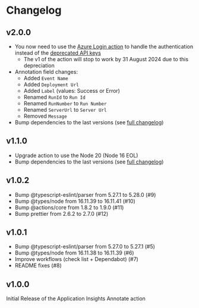 # Changelog

## v2.0.0

- You now need to use the [Azure Login action](https://github.com/marketplace/actions/azure-login) to handle the authentication instead of the [deprecated API keys](https://learn.microsoft.com/en-us/azure/azure-monitor/app/release-and-work-item-insights?tabs=release-annotations#create-release-annotations-with-the-azure-cli)
  - The v1 of the action will stop to work by 31 August 2024 due to this depreciation
- Annotation field changes:
  - Added `Event Name`
  - Added `Deployment Url`
  - Added `Label` (values: Success or Error)
  - Renamed `RunId` to `Run Id`
  - Renamed `RunNumber` to `Run Number`
  - Renamed `ServerUrl` to `Server Url`
  - Removed `Message`
- Bump dependencies to the last versions (see [full changelog](https://github.com/ChristopheLav/appinsights-annotate/compare/v1.1.0...v2.0.0))

## v1.1.0

- Upgrade action to use the Node 20 (Node 16 EOL)
- Bump dependencies to the last versions (see [full changelog](https://github.com/ChristopheLav/appinsights-annotate/compare/v1.0.2...v1.1.0))

## v1.0.2

- Bump @typescript-eslint/parser from 5.27.1 to 5.28.0 (#9)
- Bump @types/node from 16.11.39 to 16.11.41 (#10)
- Bump @actions/core from 1.8.2 to 1.9.0 (#11)
- Bump prettier from 2.6.2 to 2.7.0 (#12)

## v1.0.1

- Bump @typescript-eslint/parser from 5.27.0 to 5.27.1 (#5)
- Bump @types/node from 16.11.38 to 16.11.39 (#6)
- Improve workflows (check list + Dependabot) (#7)
- README fixes (#8)

## v1.0.0

Initial Release of the Application Insights Annotate action